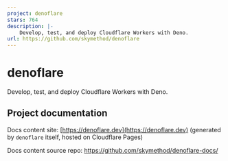 ```yaml
---
project: denoflare
stars: 764
description: |-
    Develop, test, and deploy Cloudflare Workers with Deno.
url: https://github.com/skymethod/denoflare
---
```


# denoflare
Develop, test, and deploy Cloudflare Workers with Deno.

## Project documentation
Docs content site: [https://denoflare.dev](https://denoflare.dev) (generated by `denoflare` itself, hosted on Cloudflare Pages)

Docs content source repo: https://github.com/skymethod/denoflare-docs/

